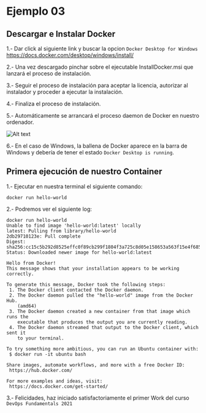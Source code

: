 # Ejemplo 03

## Descargar e Instalar Docker

1.- Dar click al siguiente link y buscar la opcion `Docker Desktop for Windows`
https://docs.docker.com/desktop/windows/install/

2.- Una vez descargado pinchar sobre el ejecutable InstallDocker.msi que lanzará el proceso de instalación.

3.- Seguir el proceso de instalación para aceptar la licencia, autorizar al instalador y proceder a ejecutar la instalación.

4.- Finaliza el proceso de instalación.

5.- Automáticamente se arrancará el proceso daemon de Docker en nuestro ordenador.

![Alt text](https://www.arquitectoit.com/images/dockers/docker-desktop-windows.png?raw=true "DevOps")

6.- En el caso de Windows, la ballena de Docker aparece en la barra de Windows y debería de tener el estado `Docker Desktop is running`.

## Primera ejecución de nuestro Container

1.- Ejecutar en nuestra terminal el siguiente comando:

`docker run hello-world`

2.- Podremos ver el siguiente log:

<pre><code>docker run hello-world
Unable to find image 'hello-world:latest' locally
latest: Pulling from library/hello-world
2db29710123e: Pull complete
Digest: sha256:cc15c5b292d8525effc0f89cb299f1804f3a725c8d05e158653a563f15e4f685
Status: Downloaded newer image for hello-world:latest

Hello from Docker!
This message shows that your installation appears to be working correctly.

To generate this message, Docker took the following steps:
 1. The Docker client contacted the Docker daemon.
 2. The Docker daemon pulled the "hello-world" image from the Docker Hub.
    (amd64)
 3. The Docker daemon created a new container from that image which runs the
    executable that produces the output you are currently reading.
 4. The Docker daemon streamed that output to the Docker client, which sent it
    to your terminal.

To try something more ambitious, you can run an Ubuntu container with:
 $ docker run -it ubuntu bash

Share images, automate workflows, and more with a free Docker ID:
 https://hub.docker.com/

For more examples and ideas, visit:
 https://docs.docker.com/get-started/</code></pre>

3.- Felicidades, haz iniciado satisfactoriamente el primer Work del curso `DevOps Fundamentals 2021`
